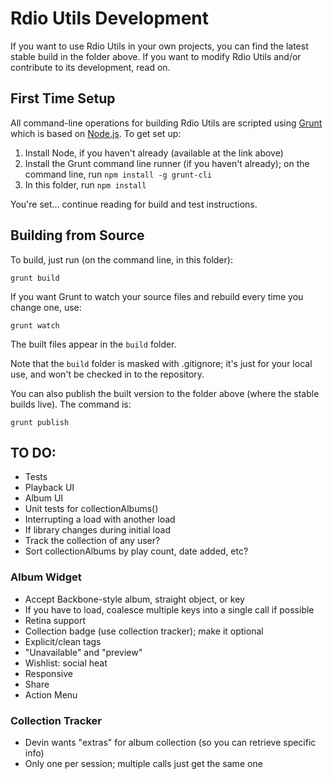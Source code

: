 # Rdio Utils Development

If you want to use Rdio Utils in your own projects, you can find the latest stable build in the folder above. If you want to modify Rdio Utils and/or contribute to its development, read on.

## First Time Setup

All command-line operations for building Rdio Utils are scripted using [Grunt](http://gruntjs.com/) which is based on [Node.js](http://nodejs.org/). To get set up:

1. Install Node, if you haven't already (available at the link above)
1. Install the Grunt command line runner (if you haven't already); on the command line, run `npm install -g grunt-cli`
1. In this folder, run `npm install`

You're set... continue reading for build and test instructions.

## Building from Source

To build, just run (on the command line, in this folder):

    grunt build

If you want Grunt to watch your source files and rebuild every time you change one, use:

    grunt watch

The built files appear in the `build` folder.

Note that the `build` folder is masked with .gitignore; it's just for your local use, and won't be checked in to the repository.

You can also publish the built version to the folder above (where the stable builds live). The command is:

    grunt publish

## TO DO:

* Tests
* Playback UI
* Album UI
* Unit tests for collectionAlbums()
 * Interrupting a load with another load
 * If library changes during initial load
* Track the collection of any user?
* Sort collectionAlbums by play count, date added, etc?

### Album Widget

* Accept Backbone-style album, straight object, or key
* If you have to load, coalesce multiple keys into a single call if possible
* Retina support
* Collection badge (use collection tracker); make it optional
* Explicit/clean tags
* "Unavailable" and "preview"
* Wishlist: social heat
* Responsive
* Share
* Action Menu

### Collection Tracker

* Devin wants "extras" for album collection (so you can retrieve specific info)
* Only one per session; multiple calls just get the same one